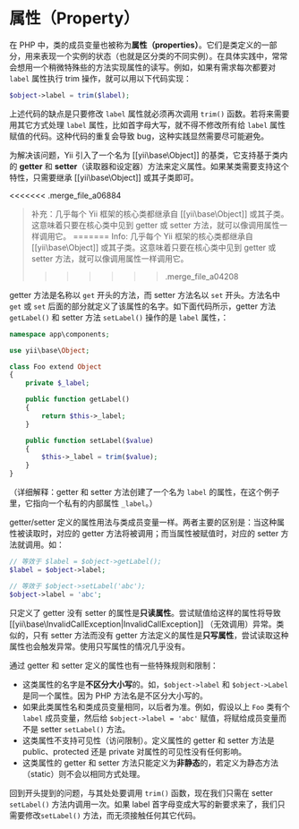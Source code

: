 属性（Property）
==========

在 PHP 中，类的成员变量也被称为**属性（properties）**。它们是类定义的一部分，用来表现一个实例的状态（也就是区分类的不同实例）。在具体实践中，常常会想用一个稍微特殊些的方法实现属性的读写。例如，如果有需求每次都要对 `label` 属性执行 trim 操作，就可以用以下代码实现：

```php
$object->label = trim($label);
```

上述代码的缺点是只要修改 `label` 属性就必须再次调用 `trim()` 函数。若将来需要用其它方式处理 `label` 属性，比如首字母大写，就不得不修改所有给 `label` 属性赋值的代码。这种代码的重复会导致 bug，这种实践显然需要尽可能避免。

为解决该问题，Yii 引入了一个名为 [[yii\base\Object]] 的基类，它支持基于类内的 **getter** 和 **setter**（读取器和设定器）方法来定义属性。如果某类需要支持这个特性，只需要继承 [[yii\base\Object]] 或其子类即可。

<<<<<<< .merge_file_a06884
> 补充：几乎每个 Yii 框架的核心类都继承自 [[yii\base\Object]] 或其子类。这意味着只要在核心类中见到 getter 或 setter 方法，就可以像调用属性一样调用它。
=======
> Info: 几乎每个 Yii 框架的核心类都继承自 [[yii\base\Object]] 或其子类。这意味着只要在核心类中见到 getter 或 setter 方法，就可以像调用属性一样调用它。
>>>>>>> .merge_file_a04208

getter 方法是名称以 `get` 开头的方法，而 setter 方法名以 `set` 开头。方法名中 `get` 或 `set` 后面的部分就定义了该属性的名字。如下面代码所示，getter 方法 `getLabel()` 和 setter 方法 `setLabel()` 操作的是 `label` 属性，：

```php
namespace app\components;

use yii\base\Object;

class Foo extend Object
{
    private $_label;

    public function getLabel()
    {
        return $this->_label;
    }

    public function setLabel($value)
    {
        $this->_label = trim($value);
    }
}
```

（详细解释：getter 和 setter 方法创建了一个名为 `label` 的属性，在这个例子里，它指向一个私有的内部属性 `_label`。）

getter/setter 定义的属性用法与类成员变量一样。两者主要的区别是：当这种属性被读取时，对应的 getter 方法将被调用；而当属性被赋值时，对应的 setter 方法就调用。如：

```php
// 等效于 $label = $object->getLabel();
$label = $object->label;

// 等效于 $object->setLabel('abc');
$object->label = 'abc';
```

只定义了 getter 没有 setter 的属性是**只读属性**。尝试赋值给这样的属性将导致 [[yii\base\InvalidCallException|InvalidCallException]] （无效调用）异常。类似的，只有 setter 方法而没有 getter 方法定义的属性是**只写属性**，尝试读取这种属性也会触发异常。使用只写属性的情况几乎没有。

通过 getter 和 setter 定义的属性也有一些特殊规则和限制：

* 这类属性的名字是**不区分大小写**的。如，`$object->label` 和 `$object->Label` 是同一个属性。因为 PHP 方法名是不区分大小写的。
* 如果此类属性名和类成员变量相同，以后者为准。例如，假设以上 `Foo` 类有个 `label` 成员变量，然后给 `$object->label = 'abc'` 赋值，将赋给成员变量而不是 setter `setLabel()` 方法。
* 这类属性不支持可见性（访问限制）。定义属性的 getter 和 setter 方法是 public、protected 还是 private 对属性的可见性没有任何影响。
* 这类属性的 getter 和 setter 方法只能定义为**非静态**的，若定义为静态方法（static）则不会以相同方式处理。

回到开头提到的问题，与其处处要调用 `trim()` 函数，现在我们只需在 setter `setLabel()` 方法内调用一次。如果 label 首字母变成大写的新要求来了，我们只需要修改`setLabel()` 方法，而无须接触任何其它代码。